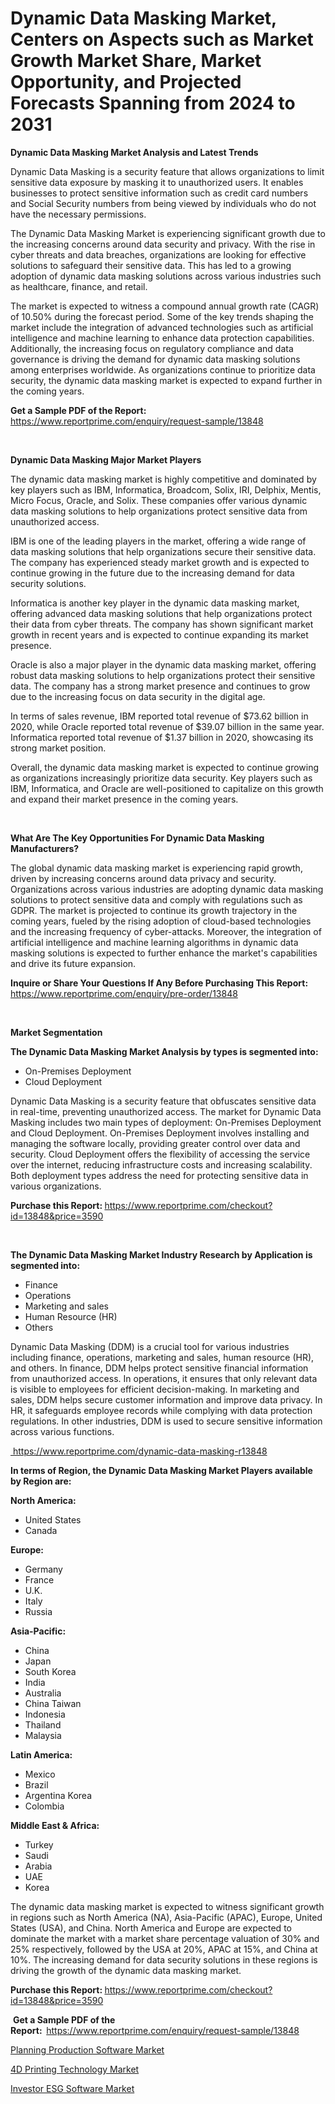 <p><h1>Dynamic Data Masking Market, Centers on Aspects such as Market Growth Market Share, Market Opportunity, and Projected Forecasts Spanning from 2024 to 2031</h1></p><p><strong>Dynamic Data Masking Market Analysis and Latest Trends</strong></p>
<p><p>Dynamic Data Masking is a security feature that allows organizations to limit sensitive data exposure by masking it to unauthorized users. It enables businesses to protect sensitive information such as credit card numbers and Social Security numbers from being viewed by individuals who do not have the necessary permissions.</p><p>The Dynamic Data Masking Market is experiencing significant growth due to the increasing concerns around data security and privacy. With the rise in cyber threats and data breaches, organizations are looking for effective solutions to safeguard their sensitive data. This has led to a growing adoption of dynamic data masking solutions across various industries such as healthcare, finance, and retail.</p><p>The market is expected to witness a compound annual growth rate (CAGR) of 10.50% during the forecast period. Some of the key trends shaping the market include the integration of advanced technologies such as artificial intelligence and machine learning to enhance data protection capabilities. Additionally, the increasing focus on regulatory compliance and data governance is driving the demand for dynamic data masking solutions among enterprises worldwide. As organizations continue to prioritize data security, the dynamic data masking market is expected to expand further in the coming years.</p></p>
<p><strong>Get a Sample PDF of the Report:&nbsp;</strong> <a href="https://www.reportprime.com/enquiry/request-sample/13848">https://www.reportprime.com/enquiry/request-sample/13848</a></p>
<p>&nbsp;</p>
<p><strong>Dynamic Data Masking Major Market Players</strong></p>
<p><p>The dynamic data masking market is highly competitive and dominated by key players such as IBM, Informatica, Broadcom, Solix, IRI, Delphix, Mentis, Micro Focus, Oracle, and Solix. These companies offer various dynamic data masking solutions to help organizations protect sensitive data from unauthorized access.</p><p>IBM is one of the leading players in the market, offering a wide range of data masking solutions that help organizations secure their sensitive data. The company has experienced steady market growth and is expected to continue growing in the future due to the increasing demand for data security solutions.</p><p>Informatica is another key player in the dynamic data masking market, offering advanced data masking solutions that help organizations protect their data from cyber threats. The company has shown significant market growth in recent years and is expected to continue expanding its market presence.</p><p>Oracle is also a major player in the dynamic data masking market, offering robust data masking solutions to help organizations protect their sensitive data. The company has a strong market presence and continues to grow due to the increasing focus on data security in the digital age.</p><p>In terms of sales revenue, IBM reported total revenue of $73.62 billion in 2020, while Oracle reported total revenue of $39.07 billion in the same year. Informatica reported total revenue of $1.37 billion in 2020, showcasing its strong market position.</p><p>Overall, the dynamic data masking market is expected to continue growing as organizations increasingly prioritize data security. Key players such as IBM, Informatica, and Oracle are well-positioned to capitalize on this growth and expand their market presence in the coming years.</p></p>
<p>&nbsp;</p>
<p><strong>What Are The Key Opportunities For Dynamic Data Masking Manufacturers?</strong></p>
<p><p>The global dynamic data masking market is experiencing rapid growth, driven by increasing concerns around data privacy and security. Organizations across various industries are adopting dynamic data masking solutions to protect sensitive data and comply with regulations such as GDPR. The market is projected to continue its growth trajectory in the coming years, fueled by the rising adoption of cloud-based technologies and the increasing frequency of cyber-attacks. Moreover, the integration of artificial intelligence and machine learning algorithms in dynamic data masking solutions is expected to further enhance the market's capabilities and drive its future expansion.</p></p>
<p><strong>Inquire or Share Your Questions If Any Before Purchasing This Report:</strong> <a href="https://www.reportprime.com/enquiry/pre-order/13848">https://www.reportprime.com/enquiry/pre-order/13848</a></p>
<p>&nbsp;</p>
<p><strong>Market Segmentation</strong></p>
<p><strong>The Dynamic Data Masking Market Analysis by types is segmented into:</strong></p>
<p><ul><li>On-Premises Deployment</li><li>Cloud Deployment</li></ul></p>
<p><p>Dynamic Data Masking is a security feature that obfuscates sensitive data in real-time, preventing unauthorized access. The market for Dynamic Data Masking includes two main types of deployment: On-Premises Deployment and Cloud Deployment. On-Premises Deployment involves installing and managing the software locally, providing greater control over data and security. Cloud Deployment offers the flexibility of accessing the service over the internet, reducing infrastructure costs and increasing scalability. Both deployment types address the need for protecting sensitive data in various organizations.</p></p>
<p><strong>Purchase this Report:&nbsp;</strong><a href="https://www.reportprime.com/checkout?id=13848&price=3590">https://www.reportprime.com/checkout?id=13848&price=3590</a></p>
<p>&nbsp;</p>
<p><strong>The Dynamic Data Masking Market Industry Research by Application is segmented into:</strong></p>
<p><ul><li>Finance</li><li>Operations</li><li>Marketing and sales</li><li>Human Resource (HR)</li><li>Others</li></ul></p>
<p><p>Dynamic Data Masking (DDM) is a crucial tool for various industries including finance, operations, marketing and sales, human resource (HR), and others. In finance, DDM helps protect sensitive financial information from unauthorized access. In operations, it ensures that only relevant data is visible to employees for efficient decision-making. In marketing and sales, DDM helps secure customer information and improve data privacy. In HR, it safeguards employee records while complying with data protection regulations. In other industries, DDM is used to secure sensitive information across various functions.</p></p>
<p><a href="https://www.reportprime.com/dynamic-data-masking-r13848">&nbsp;https://www.reportprime.com/dynamic-data-masking-r13848</a></p>
<p><strong>In terms of Region, the Dynamic Data Masking Market Players available by Region are:</strong></p>
<p>
    <p> <strong> North America: </strong>
        <ul>
            <li>United States</li>
            <li>Canada</li>
        </ul>
        </p> 
    <p> <strong> Europe: </strong>
        <ul>
            <li>Germany</li>
            <li>France</li>
            <li>U.K.</li>
            <li>Italy</li>
            <li>Russia</li>
        </ul>
        </p> 
    <p> <strong> Asia-Pacific: </strong>
        <ul>
            <li>China</li>
            <li>Japan</li>
            <li>South Korea</li>
            <li>India</li>
            <li>Australia</li>
            <li>China Taiwan</li>
            <li>Indonesia</li>
            <li>Thailand</li>
            <li>Malaysia</li>
        </ul>
        </p> 
    <p> <strong> Latin America: </strong>
        <ul>
            <li>Mexico</li>
            <li>Brazil</li>
            <li>Argentina Korea</li>
            <li>Colombia</li>
        </ul>
        </p> 
    <p> <strong> Middle East & Africa: </strong>
        <ul>
            <li>Turkey</li>
            <li>Saudi</li>
            <li>Arabia</li>
            <li>UAE</li>
            <li>Korea</li>
        </ul>
    </p>
    </p>
<p><p>The dynamic data masking market is expected to witness significant growth in regions such as North America (NA), Asia-Pacific (APAC), Europe, United States (USA), and China. North America and Europe are expected to dominate the market with a market share percentage valuation of 30% and 25% respectively, followed by the USA at 20%, APAC at 15%, and China at 10%. The increasing demand for data security solutions in these regions is driving the growth of the dynamic data masking market.</p></p>
<p><strong>Purchase this Report: </strong><a href="https://www.reportprime.com/checkout?id=13848&price=3590">https://www.reportprime.com/checkout?id=13848&price=3590</a></p>
<p>&nbsp;<strong>Get a Sample PDF of the Report:&nbsp;&nbsp;</strong><a href="https://www.reportprime.com/enquiry/request-sample/13848">https://www.reportprime.com/enquiry/request-sample/13848</a></p>
<p><strong></strong></p>
<p><p><a href="https://github.com/arionmp/Market-Research-Report-List-4/blob/main/planning-production-software-market.md">Planning Production Software Market</a></p><p><a href="https://github.com/luckyshygirl/Market-Research-Report-List-5/blob/main/4d-printing-technology-market.md">4D Printing Technology Market</a></p><p><a href="https://github.com/markusgodoy/Market-Research-Report-List-4/blob/main/investor-esg-software-market.md">Investor ESG Software Market</a></p></p>